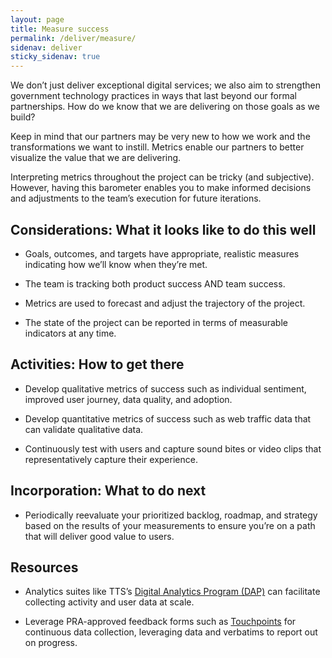 ```yaml
---
layout: page
title: Measure success
permalink: /deliver/measure/
sidenav: deliver
sticky_sidenav: true
---
```


We don’t just deliver exceptional digital services; we also aim to strengthen government technology practices in ways that last beyond our formal partnerships. How do we know that we are delivering on those goals as we build?

Keep in mind that our partners may be very new to how we work and the transformations we want to instill. Metrics enable our partners to better visualize the value that we are delivering.

Interpreting metrics throughout the project can be tricky (and subjective). However, having this barometer enables you to make informed decisions and adjustments to the team’s execution for future iterations.

## Considerations: What it looks like to do this well

- Goals, outcomes, and targets have appropriate, realistic measures indicating how we’ll know when they’re met.

- The team is tracking both product success AND team success.

- Metrics are used to forecast and adjust the trajectory of the project.

- The state of the project can be reported in terms of measurable indicators at any time.

## Activities: How to get there

- Develop qualitative metrics of success such as individual sentiment, improved user journey, data quality, and adoption.

- Develop quantitative metrics of success such as web traffic data that can validate qualitative data.

- Continuously test with users and capture sound bites or video clips that representatively capture their experience.

## Incorporation: What to do next

- Periodically reevaluate your prioritized backlog, roadmap, and strategy based on the results of your measurements to ensure you’re on a path that will deliver good value to users.

## Resources

- Analytics suites like TTS’s [Digital Analytics Program (DAP)](https://digital.gov/guides/dap/) can facilitate collecting activity and user data at scale.

- Leverage PRA-approved feedback forms such as [Touchpoints](https://touchpoints.digital.gov/) for continuous data collection, leveraging data and verbatims to report out on progress.
